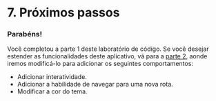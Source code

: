 # 7. Próximos passos

### Parabéns!

Você completou a parte 1 deste laboratório de código. Se você desejar estender as funcionalidades deste aplicativo, vá para a [parte 2](https://codelabs.developers.google.com/codelabs/first-flutter-app-pt2/#0), aonde iremos modificá-lo para adicionar os seguintes comportamentos:

* Adicionar interatividade.
* Adicionar a habilidade de navegar para uma nova rota.
* Modificar a cor do tema.

